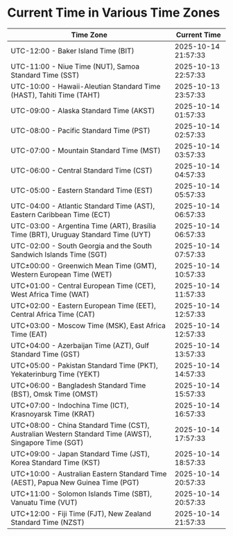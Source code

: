 # Current Time in Various Time Zones

| Time Zone | Current Time |
|-----------|--------------|
| UTC-12:00 - Baker Island Time (BIT) | 2025-10-14 21:57:33 |
| UTC-11:00 - Niue Time (NUT), Samoa Standard Time (SST) | 2025-10-13 22:57:33 |
| UTC-10:00 - Hawaii-Aleutian Standard Time (HAST), Tahiti Time (TAHT) | 2025-10-13 23:57:33 |
| UTC-09:00 - Alaska Standard Time (AKST) | 2025-10-14 01:57:33 |
| UTC-08:00 - Pacific Standard Time (PST) | 2025-10-14 02:57:33 |
| UTC-07:00 - Mountain Standard Time (MST) | 2025-10-14 03:57:33 |
| UTC-06:00 - Central Standard Time (CST) | 2025-10-14 04:57:33 |
| UTC-05:00 - Eastern Standard Time (EST) | 2025-10-14 05:57:33 |
| UTC-04:00 - Atlantic Standard Time (AST), Eastern Caribbean Time (ECT) | 2025-10-14 06:57:33 |
| UTC-03:00 - Argentina Time (ART), Brasília Time (BRT), Uruguay Standard Time (UYT) | 2025-10-14 06:57:33 |
| UTC-02:00 - South Georgia and the South Sandwich Islands Time (SGT) | 2025-10-14 07:57:33 |
| UTC±00:00 - Greenwich Mean Time (GMT), Western European Time (WET) | 2025-10-14 10:57:33 |
| UTC+01:00 - Central European Time (CET), West Africa Time (WAT) | 2025-10-14 11:57:33 |
| UTC+02:00 - Eastern European Time (EET), Central Africa Time (CAT) | 2025-10-14 12:57:33 |
| UTC+03:00 - Moscow Time (MSK), East Africa Time (EAT) | 2025-10-14 12:57:33 |
| UTC+04:00 - Azerbaijan Time (AZT), Gulf Standard Time (GST) | 2025-10-14 13:57:33 |
| UTC+05:00 - Pakistan Standard Time (PKT), Yekaterinburg Time (YEKT) | 2025-10-14 14:57:33 |
| UTC+06:00 - Bangladesh Standard Time (BST), Omsk Time (OMST) | 2025-10-14 15:57:33 |
| UTC+07:00 - Indochina Time (ICT), Krasnoyarsk Time (KRAT) | 2025-10-14 16:57:33 |
| UTC+08:00 - China Standard Time (CST), Australian Western Standard Time (AWST), Singapore Time (SGT) | 2025-10-14 17:57:33 |
| UTC+09:00 - Japan Standard Time (JST), Korea Standard Time (KST) | 2025-10-14 18:57:33 |
| UTC+10:00 - Australian Eastern Standard Time (AEST), Papua New Guinea Time (PGT) | 2025-10-14 20:57:33 |
| UTC+11:00 - Solomon Islands Time (SBT), Vanuatu Time (VUT) | 2025-10-14 20:57:33 |
| UTC+12:00 - Fiji Time (FJT), New Zealand Standard Time (NZST) | 2025-10-14 21:57:33 |
